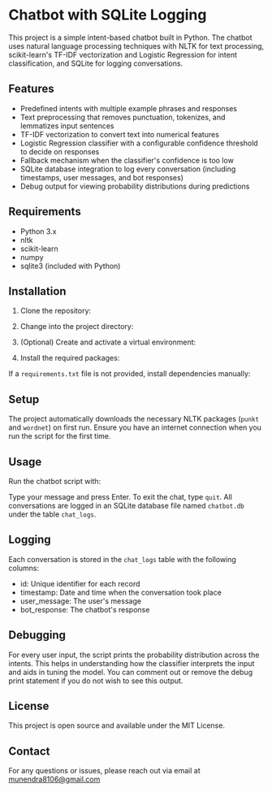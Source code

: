 # Chatbot with SQLite Logging

This project is a simple intent-based chatbot built in Python. The chatbot uses natural language processing techniques with NLTK for text processing, scikit-learn's TF-IDF vectorization and Logistic Regression for intent classification, and SQLite for logging conversations.

## Features

- Predefined intents with multiple example phrases and responses
- Text preprocessing that removes punctuation, tokenizes, and lemmatizes input sentences
- TF-IDF vectorization to convert text into numerical features
- Logistic Regression classifier with a configurable confidence threshold to decide on responses
- Fallback mechanism when the classifier's confidence is too low
- SQLite database integration to log every conversation (including timestamps, user messages, and bot responses)
- Debug output for viewing probability distributions during predictions

## Requirements

- Python 3.x
- nltk
- scikit-learn
- numpy
- sqlite3 (included with Python)

## Installation

1. Clone the repository:


2. Change into the project directory:


3. (Optional) Create and activate a virtual environment:


4. Install the required packages:


If a `requirements.txt` file is not provided, install dependencies manually:


## Setup

The project automatically downloads the necessary NLTK packages (`punkt` and `wordnet`) on first run. Ensure you have an internet connection when you run the script for the first time.

## Usage

Run the chatbot script with:


Type your message and press Enter. To exit the chat, type `quit`. All conversations are logged in an SQLite database file named `chatbot.db` under the table `chat_logs`.

## Logging

Each conversation is stored in the `chat_logs` table with the following columns:
- id: Unique identifier for each record
- timestamp: Date and time when the conversation took place
- user_message: The user's message
- bot_response: The chatbot's response

## Debugging

For every user input, the script prints the probability distribution across the intents. This helps in understanding how the classifier interprets the input and aids in tuning the model. You can comment out or remove the debug print statement if you do not wish to see this output.

## License

This project is open source and available under the MIT License.

## Contact

For any questions or issues, please reach out via email at munendra8106@gmail.com
